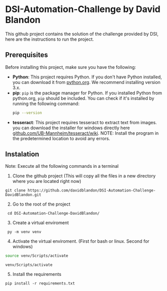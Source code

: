 # DSI-Automation-Challenge by David Blandon

This github project contains the solution of the challenge provided by DSI, here are the instructions to run the project.

## Prerequisites

Before installing this project, make sure you have the following:

- **Python**: This project requires Python. If you don't have Python installed, you can download it from [python.org](https://www.python.org/downloads/). We recommend installing version 3.x.
- **pip**: `pip` is the package manager for Python. If you installed Python from python.org, `pip` should be included. You can check if it's installed by running the following command:
  ```bash
  pip --version
- **tesseract**: This project requires tesseract to extract text from images. you can download the installer for windows directly here
[github.com/UB-Mannheim/tesseract/wiki](https://digi.bib.uni-mannheim.de/tesseract/tesseract-ocr-w64-setup-5.3.3.20231005.exe). NOTE: Install the program in the predetermined location to avoid any errors.

## Instalation

Note: Execute all the following commands in a terminal 

1. Clone the github project (This will copy all the files in a new directory where you are located right now)
```
git clone https://github.com/davidblandon/DSI-Automation-Challenge-DavidBlandon.git
```
2. Go to the root of the project
```
 cd DSI-Automation-Challenge-DavidBlandon/
```
3. Create a virtual enviroment
```
 py -m venv venv
```
4. Activate the virtual enviroment. (First for bash or linux. Second for windows)
```bash or linux
source venv/Scripts/activate
```
```windows
venv/Scripts/activate
```
5. Install the requirements
```
pip install -r requirements.txt
```
